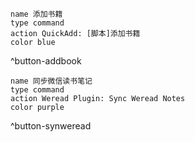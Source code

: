 


```button
name 添加书籍
type command
action QuickAdd: [脚本]添加书籍
color blue
```
^button-addbook


````button
name 同步微信读书笔记
type command
action Weread Plugin: Sync Weread Notes
color purple
````
^button-synweread